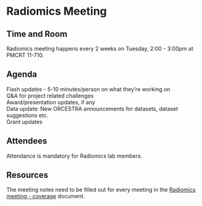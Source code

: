 # Radiomics Meeting
## Time and Room
Radiomics meeting happens every 2 weeks on Tuesday, 2:00 - 3:00pm at PMCRT 11-710.

## Agenda
Flash updates - 5-10 minutes/person on what they’re working on  
Q&A for project related challenges  
Award/presentation updates, if any  
Data update: New ORCESTRA announcements for datasets, dataset suggestions etc.  
Grant updates

## Attendees
Attendance is mandatory for Radiomics lab members.

## Resources
The meeting notes need to be filled out for every meeting in the [Radiomics meeting - coverage](https://docs.google.com/document/d/1zlbdjlhEnUrWQExUBrYL56z_FiCE_Dd6nHSAHpGnk5o/edit?usp=sharing) document.